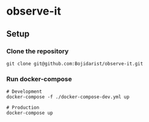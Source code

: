 # observe-it

## Setup

### Clone the repository

```
git clone git@github.com:Bojidarist/observe-it.git
```

### Run docker-compose

```
# Development
docker-compose -f ./docker-compose-dev.yml up

# Production
docker-compose up
```
